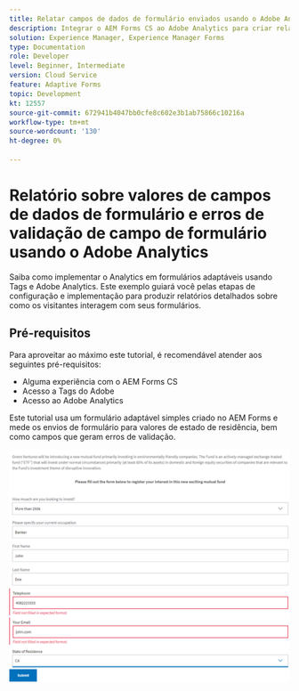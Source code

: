```yaml
---
title: Relatar campos de dados de formulário enviados usando o Adobe Analytics
description: Integrar o AEM Forms CS ao Adobe Analytics para criar relatórios sobre campos de dados de formulário
solution: Experience Manager, Experience Manager Forms
type: Documentation
role: Developer
level: Beginner, Intermediate
version: Cloud Service
feature: Adaptive Forms
topic: Development
kt: 12557
source-git-commit: 672941b4047bb0cfe8c602e3b1ab75866c10216a
workflow-type: tm+mt
source-wordcount: '130'
ht-degree: 0%

---
```


# Relatório sobre valores de campos de dados de formulário e erros de validação de campo de formulário usando o Adobe Analytics

Saiba como implementar o Analytics em formulários adaptáveis usando Tags e Adobe Analytics. Este exemplo guiará você pelas etapas de configuração e implementação para produzir relatórios detalhados sobre como os visitantes interagem com seus formulários.

## Pré-requisitos

Para aproveitar ao máximo este tutorial, é recomendável atender aos seguintes pré-requisitos:

* Alguma experiência com o AEM Forms CS
* Acesso a Tags do Adobe
* Acesso ao Adobe Analytics



Este tutorial usa um formulário adaptável simples criado no AEM Forms e mede os envios de formulário para valores de estado de residência, bem como campos que geram erros de validação.

![forma adaptável](assets/use-case.png)


